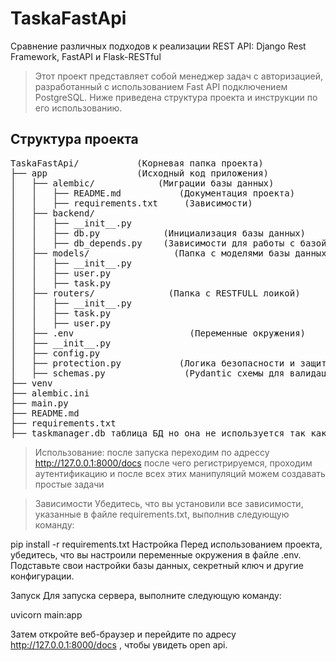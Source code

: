 # TaskaFastApi
Сравнение различных подходов к реализации REST API: Django Rest Framework, FastAPI и Flask-RESTful

>Этот проект представляет собой менеджер задач с авторизацией, разработанный с использованием Fast API подключением PostgreSQL. Ниже приведена структура проекта и инструкции по его использованию.

## Структура проекта
<pre>
TaskaFastApi/           (Корневая папка проекта)
├── app                 (Исходный код приложения)
│   ├── alembic/            (Миграции базы данных)
│   │   ├── README.md           (Документация проекта)
│   │   ├── requirements.txt     (Зависимости)
│   ├── backend/ 
│   │   ├── __init__.py
│   │   ├── db.py            (Инициализация базы данных)
│   │   ├── db_depends.py    (Зависимости для работы с базой данных)
│   ├── models/                (Папка с моделями базы данных)
│   │   ├── __init__.py
│   │   ├── user.py
│   │   ├── task.py
│   ├── routers/              (Папка с RESTFULL лоикой)
│   │   ├── __init__.py
│   │   ├── task.py
│   │   ├── user.py
│   ├── .env                      (Переменные окружения)
│   ├── __init__.py
│   ├── config.py
│   ├── protection.py           (Логика безопасности и защиты)
│   ├── schemas.py               (Pydantic схемы для валидации данных)
├── venv
├── alembic.ini
├── main.py
├── README.md
├── requirements.txt
├── taskmanager.db таблица БД но она не используется так как подключил PostgreSQL
</pre>


>Использование:
после запуска переходим по адрессу http://127.0.0.1:8000/docs
после чего регистрируемся,
проходим аутентификацию и после всех этих манипуляций можем создавать простые задачи


>Зависимости
Убедитесь, что вы установили все зависимости, указанные в файле requirements.txt, выполнив следующую команду:

pip install -r requirements.txt
Настройка
Перед использованием проекта, убедитесь, что вы настроили переменные окружения в файле .env. Подставьте свои настройки базы данных, секретный ключ и другие конфигурации.

Запуск
Для запуска сервера, выполните следующую команду:

uvicorn main:app

Затем откройте веб-браузер и перейдите по адресу http://127.0.0.1:8000/docs , чтобы увидеть open api.
